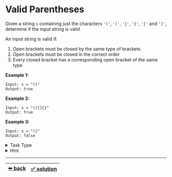 # Valid Parentheses

Given a string `s` containing just the characters `'('`, `')'`, `'{'`, `'}'`, `'['` and `']'`, determine if the input string is valid

An input string is valid if:
1. Open brackets must be closed by the same type of brackets
2. Open brackets must be closed in the correct order
3. Every closed bracket has a corresponding open bracket of the same type

__Example 1:__

```
Input: s = "()"
Output: true
```

__Example 2:__

```
Input: s = "()[]{}"
Output: true
```

__Example 3:__

```
Input: s = "(]"
Output: false
```

<details>

<summary>Task Type</summary>

It is a One Pointer One Array and _Stack_ Task Type. So you need to iterate a string as an array and use a stack in order to solve the task

</details>

<details>

<summary>Hint</summary>

If you encounter an opening bracket then you need to push it to the stack. If you encounter a closing bracket then you need to pop off the stack (only make sure that you pop the same type of opening bracket as you found a closing bracket otherwise the brackets are placed incorrectly)

__Note:__ we have already given a try to solving this task [here](../../cheatsheet/brackets/README.md)

</details>

---

| [:arrow_left: back](../README.md) | [:white_check_mark: solution](./solution.js) |
| :---: | :---: |
